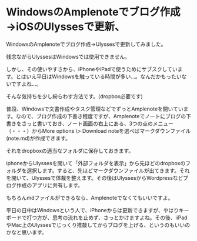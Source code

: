 

# WindowsのAmplenoteでブログ作成→iOSのUlyssesで更新、

WindowsのAmplenoteでブログ作成→Ulyssesで更新してみました。

残念ながらUlyssesはWindowsでは使用できません。

しかし、その使いやすさから、iPhoneやiPadで使うためにサブスクしています。とはいえ平日はWindowsを触っている時間が多い...。なんだかもったいないですよね...。

そんな気持ちを少し紛らわす方法です。(dropbox必要です)

普段、Windowsで文書作成やタスク管理などでずっとAmplenoteを開いています。なので、ブログ作成の下書き程度ですが、Amplenoteでノートにブログの下書きをさっと書いておき、ノート画面の右上にある、3つの点のメニュー（・・・）からMore options \\\> Download noteを選べばマークダウンファイル(note.md)が作成できます。

それをdropboxの適当なフォルダに保存しておきます。

iphoneからUlyssesを開いて「外部フォルダを表示」から先ほどのdropboxのフォルダを選択します。すると、先ほどマークダウンファイルが出てきます。それを開いて、Ulyssesで体裁を整えます。その後はUlyssesからWordpressなどブログ作成のアプリに共有します。

もちろんmdファイルができるなら、Amplenoteでなくてもいいですよ。

平日の日中はWindowsという人で、iPhoneからは更新できますが、やはりキーボードで打つ方が、思考の流れを止めず、さっとかけますよね。その後、iiPadやMac上のUlyssesでじっくり推敲してからブログを上げる、というのもいいのかなと思います。

